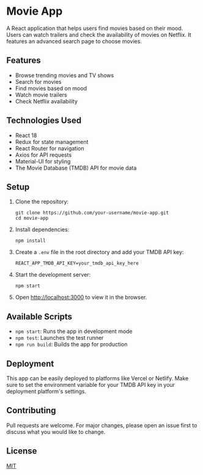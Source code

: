 # Movie App

A React application that helps users find movies based on their mood. Users can watch trailers and check the availability of movies on Netflix. It features an advanced search page to choose movies.

## Features

- Browse trending movies and TV shows
- Search for movies
- Find movies based on mood
- Watch movie trailers
- Check Netflix availability

## Technologies Used

- React 18
- Redux for state management
- React Router for navigation
- Axios for API requests
- Material-UI for styling
- The Movie Database (TMDB) API for movie data

## Setup

1. Clone the repository:
   ```
   git clone https://github.com/your-username/movie-app.git
   cd movie-app
   ```

2. Install dependencies:
   ```
   npm install
   ```

3. Create a `.env` file in the root directory and add your TMDB API key:
   ```
   REACT_APP_TMDB_API_KEY=your_tmdb_api_key_here
   ```

4. Start the development server:
   ```
   npm start
   ```

5. Open [http://localhost:3000](http://localhost:3000) to view it in the browser.

## Available Scripts

- `npm start`: Runs the app in development mode
- `npm test`: Launches the test runner
- `npm run build`: Builds the app for production

## Deployment

This app can be easily deployed to platforms like Vercel or Netlify. Make sure to set the environment variable for your TMDB API key in your deployment platform's settings.

## Contributing

Pull requests are welcome. For major changes, please open an issue first to discuss what you would like to change.

## License

[MIT](https://choosealicense.com/licenses/mit/)
